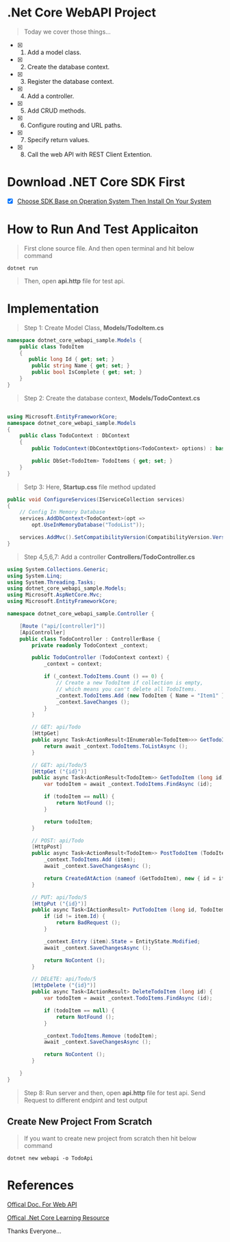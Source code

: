 
# .Net Core WebAPI Project

> Today we cover those things...

- [x] 1. Add a model class.
- [x] 2. Create the database context.
- [x] 3. Register the database context.
- [x] 4. Add a controller.
- [x] 5. Add CRUD methods.
- [x] 6. Configure routing and URL paths.
- [x] 7. Specify return values.
- [x] 8. Call the web API with REST Client Extention.

# Download .NET Core SDK First

- [X] [Choose SDK Base on Operation System Then Install On Your System]( https://dotnet.microsoft.com/download )

# How to Run And Test Applicaiton

> First clone source file.
> And then open terminal and hit below command

    dotnet run

> Then, open **api.http** file for test api.

# Implementation

> Step 1: Create Model Class, **Models/TodoItem.cs**

```csharp
namespace dotnet_core_webapi_sample.Models {
    public class TodoItem
    {
       public long Id { get; set; }
        public string Name { get; set; }
        public bool IsComplete { get; set; }
    }
}
```

> Step 2: Create the database context, **Models/TodoContext.cs**

```csharp

using Microsoft.EntityFrameworkCore;
namespace dotnet_core_webapi_sample.Models
{
    public class TodoContext : DbContext
    {
        public TodoContext(DbContextOptions<TodoContext> options) : base(options){}

        public DbSet<TodoItem> TodoItems { get; set; }
    }
}
```

> Setp 3: Here, **Startup.css** file method updated

```csharp
public void ConfigureServices(IServiceCollection services)
{
    // Config In Memory Database
    services.AddDbContext<TodoContext>(opt =>
        opt.UseInMemoryDatabase("TodoList"));

    services.AddMvc().SetCompatibilityVersion(CompatibilityVersion.Version_2_2);
}
```

> Step 4,5,6,7:  Add a controller **Controllers/TodoController.cs**

```csharp
using System.Collections.Generic;
using System.Linq;
using System.Threading.Tasks;
using dotnet_core_webapi_sample.Models;
using Microsoft.AspNetCore.Mvc;
using Microsoft.EntityFrameworkCore;

namespace dotnet_core_webapi_sample.Controller {

    [Route ("api/[controller]")]
    [ApiController]
    public class TodoController : ControllerBase {
        private readonly TodoContext _context;

        public TodoController (TodoContext context) {
            _context = context;

            if (_context.TodoItems.Count () == 0) {
                // Create a new TodoItem if collection is empty,
                // which means you can't delete all TodoItems.
                _context.TodoItems.Add (new TodoItem { Name = "Item1" });
                _context.SaveChanges ();
            }
        }

        // GET: api/Todo
        [HttpGet]
        public async Task<ActionResult<IEnumerable<TodoItem>>> GetTodoItems () {
            return await _context.TodoItems.ToListAsync ();
        }

        // GET: api/Todo/5
        [HttpGet ("{id}")]
        public async Task<ActionResult<TodoItem>> GetTodoItem (long id) {
            var todoItem = await _context.TodoItems.FindAsync (id);

            if (todoItem == null) {
                return NotFound ();
            }

            return todoItem;
        }

        // POST: api/Todo
        [HttpPost]
        public async Task<ActionResult<TodoItem>> PostTodoItem (TodoItem item) {
            _context.TodoItems.Add (item);
            await _context.SaveChangesAsync ();

            return CreatedAtAction (nameof (GetTodoItem), new { id = item.Id }, item);
        }

        // PUT: api/Todo/5
        [HttpPut ("{id}")]
        public async Task<IActionResult> PutTodoItem (long id, TodoItem item) {
            if (id != item.Id) {
                return BadRequest ();
            }

            _context.Entry (item).State = EntityState.Modified;
            await _context.SaveChangesAsync ();

            return NoContent ();
        }

        // DELETE: api/Todo/5
        [HttpDelete ("{id}")]
        public async Task<IActionResult> DeleteTodoItem (long id) {
            var todoItem = await _context.TodoItems.FindAsync (id);

            if (todoItem == null) {
                return NotFound ();
            }

            _context.TodoItems.Remove (todoItem);
            await _context.SaveChangesAsync ();

            return NoContent ();
        }

    }
}
```

> Step 8: Run server and then, open **api.http** file for test api.
> Send Request to different endpint and test output

## Create New Project From Scratch

> If you want to create new project from scratch then hit below command

    dotnet new webapi -o TodoApi

# References

[Offical Doc. For Web API](
    https://docs.microsoft.com/en-us/aspnet/core/tutorials/first-web-api?view=aspnetcore-2.2&tabs=visual-studio-code
)

[Offical .Net Core Learning Resource](
https://docs.microsoft.com/en-us/aspnet/core/web-api/?view=aspnetcore-2.2
)

Thanks Everyone...